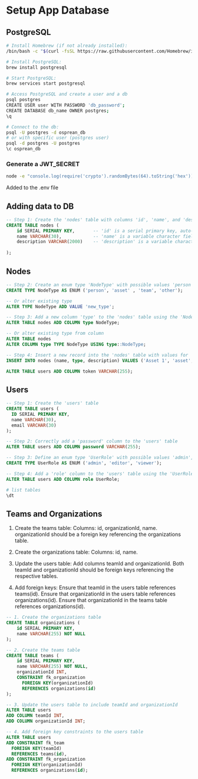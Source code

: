 # Setup App Database

## PostgreSQL 

```bash
# Install Homebrew (if not already installed):
/bin/bash -c "$(curl -fsSL https://raw.githubusercontent.com/Homebrew/install/HEAD/install.sh)"

# Install PostgreSQL:
brew install postgresql

# Start PostgreSQL:
brew services start postgresql

# Access PostgreSQL and create a user and a db
psql postgres
CREATE USER user WITH PASSWORD 'db_password';
CREATE DATABASE db_name OWNER postgres;
\q

# Connect to the db:
psql -U postgres -d osprean_db
# or with specific user (postgres user)
psql -d postgres -U postgres
\c osprean_db
```

### Generate a JWT_SECRET
```bash
node -e "console.log(require('crypto').randomBytes(64).toString('hex'))"
```
Added to the .env file

## Adding data to DB

```sql
-- Step 1: Create the 'nodes' table with columns 'id', 'name', and 'description'
CREATE TABLE nodes (
    id SERIAL PRIMARY KEY,       -- 'id' is a serial primary key, auto-incremented
    name VARCHAR(30),            -- 'name' is a variable character field with a maximum length of 30
    description VARCHAR(2000)    -- 'description' is a variable character field with a maximum length of 2000
    
);
```

## Nodes
```sql
-- Step 2: Create an enum type 'NodeType' with possible values 'person' and 'asset'
CREATE TYPE NodeType AS ENUM ('person', 'asset' , 'team', 'other');

-- Or alter existing type
ALTER TYPE NodeType ADD VALUE 'new_type';

-- Step 3: Add a new column 'type' to the 'nodes' table using the 'NodeType' enum
ALTER TABLE nodes ADD COLUMN type NodeType;

-- Or alter existing type from column 
ALTER TABLE nodes
ALTER COLUMN type TYPE NodeType USING type::NodeType;

-- Step 4: Insert a new record into the 'nodes' table with values for 'name', 'type', and 'description'
INSERT INTO nodes (name, type, description) VALUES ('Asset 1', 'asset', 'This is the Asset 1 description');

ALTER TABLE users ADD COLUMN token VARCHAR(255);

```

## Users

```sql
-- Step 1: Create the 'users' table
CREATE TABLE users (
  ID SERIAL PRIMARY KEY,
  name VARCHAR(30),
  email VARCHAR(30)
);

-- Step 2: Correctly add a 'password' column to the 'users' table
ALTER TABLE users ADD COLUMN password VARCHAR(255);

-- Step 3: Define an enum type 'UserRole' with possible values 'admin', 'editor', and 'viewer'
CREATE TYPE UserRole AS ENUM ('admin', 'editor', 'viewer');

-- Step 4: Add a 'role' column to the 'users' table using the 'UserRole' enum
ALTER TABLE users ADD COLUMN role UserRole;
```
```bash
# list tables
\dt
```


## Teams and Organizations

1. Create the teams table:
Columns: id, organizationId, name.
organizationId should be a foreign key referencing the organizations table.

2. Create the organizations table:
Columns: id, name.

3. Update the users table:
Add columns teamId and organizationId.
Both teamId and organizationId should be foreign keys referencing the respective tables.

4. Add foreign keys:
Ensure that teamId in the users table references teams(id).
Ensure that organizationId in the users table references organizations(id).
Ensure that organizationId in the teams table references organizations(id).

```sql
-- 1. Create the organizations table
CREATE TABLE organizations (
    id SERIAL PRIMARY KEY,
    name VARCHAR(255) NOT NULL
);

-- 2. Create the teams table
CREATE TABLE teams (
    id SERIAL PRIMARY KEY,
    name VARCHAR(255) NOT NULL,
    organizationId INT,
    CONSTRAINT fk_organization
      FOREIGN KEY(organizationId) 
	  REFERENCES organizations(id)
);

-- 3. Update the users table to include teamId and organizationId
ALTER TABLE users
ADD COLUMN teamId INT,
ADD COLUMN organizationId INT;

-- 4. Add foreign key constraints to the users table
ALTER TABLE users
ADD CONSTRAINT fk_team
  FOREIGN KEY(teamId) 
  REFERENCES teams(id),
ADD CONSTRAINT fk_organization
  FOREIGN KEY(organizationId) 
  REFERENCES organizations(id);

```
